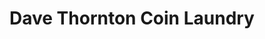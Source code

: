 ---
title: "Dave Thornton Coin Laundry"
url: /north-east/dave-thornton-coin-laundry/
shop: laundry
---